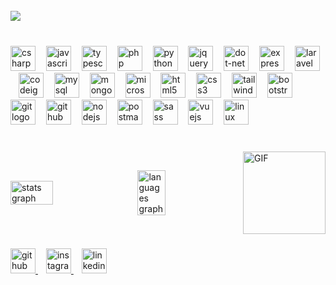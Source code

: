 <br clear="both">

<div align="left">
  <img src="https://profile-counter.glitch.me/alberthaciverdiyev1/count.svg?"  />
</div>

###

<br clear="both">

<div align="left">
  <img src="https://skillicons.dev/icons?i=cs" height="40" alt="csharp logo"  />
  <img width="9" />
  <img src="https://skillicons.dev/icons?i=js" height="40" alt="javascript logo"  />
  <img width="9" />
  <img src="https://skillicons.dev/icons?i=ts" height="40" alt="typescript logo"  />
  <img width="9" />
  <img src="https://skillicons.dev/icons?i=php" height="40" alt="php logo"  />
  <img width="9" />
  <img src="https://skillicons.dev/icons?i=py" height="40" alt="python logo"  />
  <img width="9" />  
  <img src="https://skillicons.dev/icons?i=jquery" height="40" alt="jquery logo"  />
  <img width="9" />
  <img src="https://skillicons.dev/icons?i=dotnet" height="40" alt="dot-net logo"  />
  <img width="9" />
  <img src="https://skillicons.dev/icons?i=express" height="40" alt="express logo"  />
  <img width="9" />
  <img src="https://skillicons.dev/icons?i=laravel" height="40" alt="laravel logo"  />
  <img width="9" />
  <img src="https://cdn.simpleicons.org/codeigniter/EF4223" height="40" alt="codeigniter logo"  />
  <img width="9" />  
  <img src="https://skillicons.dev/icons?i=mysql" height="40" alt="mysql logo"  />
  <img width="9" />
  <img src="https://skillicons.dev/icons?i=mongodb" height="40" alt="mongodb logo"  />
  <img width="9" />
  <img src="https://cdn.jsdelivr.net/gh/devicons/devicon/icons/microsoftsqlserver/microsoftsqlserver-plain.svg" height="40" alt="microsoftsqlserver logo"  />
  <img width="9" />  
  <img src="https://skillicons.dev/icons?i=html" height="40" alt="html5 logo"  />
  <img width="9" />
  <img src="https://skillicons.dev/icons?i=css" height="40" alt="css3 logo"  />
  <img width="9" />
  <img src="https://skillicons.dev/icons?i=tailwind" height="40" alt="tailwindcss logo"  />
  <img width="9" />
  <img src="https://cdn.simpleicons.org/bootstrap/7952B3" height="40" alt="bootstrap logo"  />
  <img width="9" />
  <img src="https://skillicons.dev/icons?i=git" height="40" alt="git logo"  />
  <img width="9" />
  <img src="https://skillicons.dev/icons?i=github" height="40" alt="github logo"  />
  <img width="9" />
  <img src="https://skillicons.dev/icons?i=nodejs" height="40" alt="nodejs logo"  />
  <img width="9" />
  <img src="https://skillicons.dev/icons?i=postman" height="40" alt="postman logo"  />
  <img width="9" />
  <img src="https://skillicons.dev/icons?i=sass" height="40" alt="sass logo"  />
  <img width="9" />
  <img src="https://skillicons.dev/icons?i=vue" height="40" alt="vuejs logo"  />
  <img width="9" />
  <img src="https://skillicons.dev/icons?i=linux" height="40" alt="linux logo"  />
</div>

###

<br clear="both">
<div style="display: flex; justify-content: space-between; align-items: center;">
  <img src="https://github-readme-stats.vercel.app/api?username=alberthaciverdiyev1&theme=dark&hide_border=false&include_all_commits=true&count_private=true" alt="stats graph" style="width: 37%; margin-right: 10px;"/>
  <img width="9" />
  <img src="https://github-readme-stats.vercel.app/api/top-langs/?username=alberthaciverdiyev1&theme=dark&hide_border=false&include_all_commits=true&count_private=true&layout=compact" alt="languages graph" style="width: 30%; margin-right: 10px;"/>
  <img width="9" />
  <img height="132" src="https://media1.tenor.com/m/JIS_KDKKsgYAAAAd/guaton-computadora.gif" alt="GIF" style="margin-left: auto;"/>
</div>




###

<div align="left">
  <a href="https://github.com/ishahajiverdiyev" target="_blank">
  <img src="https://skillicons.dev/icons?i=github" height="40" alt="github logo"  />
  </a>
<img width="9" /> 
  <a href="https://instagram.com/albert.apk" target="_blank">  <img src="https://skillicons.dev/icons?i=instagram" height="40" alt="instagram logo"  />  </a>
<img width="9" />
    <a href="https://www.linkedin.com/in/albert-haciverdiyev-983255259" target="_blank">  <img src="https://skillicons.dev/icons?i=linkedin" height="40" alt="linkedin logo"  />  </a>
</div>
